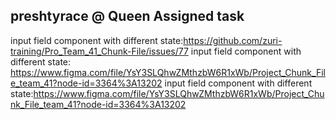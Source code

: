 ## preshtyrace @ Queen Assigned task
input field component with different state:https://github.com/zuri-training/Pro_Team_41_Chunk-File/issues/77
input field component with different state: https://www.figma.com/file/YsY3SLQhwZMthzbW6R1xWb/Project_Chunk_File_team_41?node-id=3364%3A13202
input field component with different state:https://www.figma.com/file/YsY3SLQhwZMthzbW6R1xWb/Project_Chunk_File_team_41?node-id=3364%3A13202
